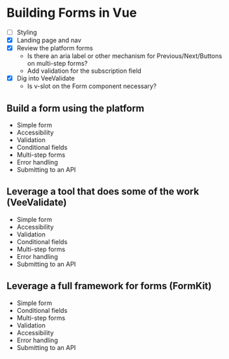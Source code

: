 # Building Forms in Vue

- [ ] Styling
- [x] Landing page and nav
- [x] Review the platform forms
  - Is there an aria label or other mechanism for Previous/Next/Buttons on multi-step forms?
  - Add validation for the subscription field
- [x] Dig into VeeValidate
  - Is v-slot on the Form component necessary?

## Build a form using the platform

- Simple form
- Accessibility
- Validation
- Conditional fields
- Multi-step forms
- Error handling
- Submitting to an API

## Leverage a tool that does some of the work (VeeValidate)

- Simple form
- Accessibility
- Validation
- Conditional fields
- Multi-step forms
- Error handling
- Submitting to an API

## Leverage a full framework for forms (FormKit)

- Simple form
- Conditional fields
- Multi-step forms
- Validation
- Accessibility
- Error handling
- Submitting to an API
